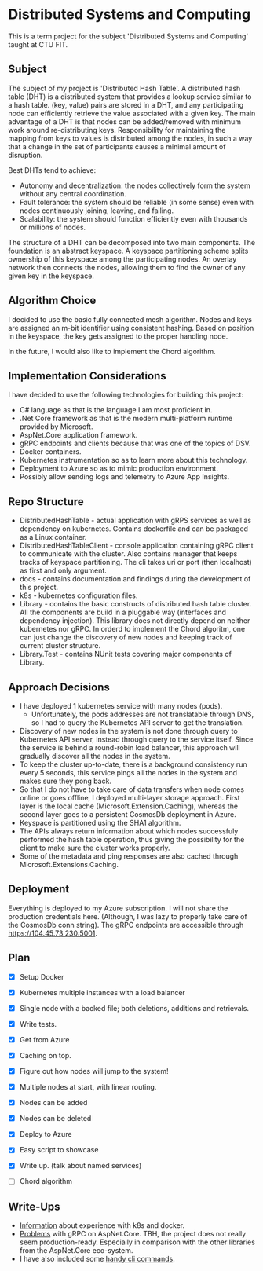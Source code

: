 # Distributed Systems and Computing
This is a term project for the subject 'Distributed Systems and Computing' taught at CTU FIT.

## Subject
The subject of my project is 'Distributed Hash Table'. 
A distributed hash table (DHT) is a distributed system that provides a lookup service similar to a hash table. (key, value) pairs are stored in a DHT, and any participating node can efficiently retrieve the value associated with a given key. The main advantage of a DHT is that nodes can be added/removed with minimum work around re-distributing keys. Responsibility for maintaining the mapping from keys to values is distributed among the nodes, in such a way that a change in the set of participants causes a minimal amount of disruption.

Best DHTs tend to achieve:
* Autonomy and decentralization: the nodes collectively form the system without any central coordination.
* Fault tolerance: the system should be reliable (in some sense) even with nodes continuously joining, leaving, and failing.
* Scalability: the system should function efficiently even with thousands or millions of nodes.

The structure of a DHT can be decomposed into two main components. The foundation is an abstract keyspace. A keyspace partitioning scheme splits ownership of this keyspace among the participating nodes. An overlay network then connects the nodes, allowing them to find the owner of any given key in the keyspace.

## Algorithm Choice
I decided to use the basic fully connected mesh algorithm. Nodes and keys are assigned an m-bit identifier using consistent hashing. Based on position in the keyspace, the key gets assigned to the proper handling node.

In the future, I would also like to implement the Chord algorithm.

## Implementation Considerations
I have decided to use the following technologies for building this project:
* C# language as that is the language I am most proficient in.
* .Net Core framework as that is the modern multi-platform runtime provided by Microsoft.
* AspNet.Core application framework.
* gRPC endpoints and clients because that was one of the topics of DSV.
* Docker containers.
* Kubernetes instrumentation so as to learn more about this technology.
* Deployment to Azure so as to mimic production environment.
* Possibly allow sending logs and telemetry to Azure App Insights.

## Repo Structure
* DistributedHashTable - actual application with gRPS services as well as dependency on kubernetes. Contains dockerfile and can be packaged as a Linux container.
* DistributedHashTableClient - console application containing gRPC client to communicate with the cluster. Also contains manager that keeps tracks of keyspace partitioning. The cli takes uri or port (then localhost) as first and only argument. 
* docs - contains documentation and findings during the development of this project.
* k8s - kubernetes configuration files.
* Library - contains the basic constructs of distributed hash table cluster. All the components are build in a pluggable way (interfaces and dependency injection). This library does not directly depend on neither kubernetes nor gRPC. In orderd to implement the Chord algoritm, one can just change the discovery of new nodes and keeping track of current cluster structure.
* Library.Test - contains NUnit tests covering major components of Library.

## Approach Decisions
* I have deployed 1 kubernetes service with many nodes (pods).
    * Unfortunately, the pods addresses are not translatable through DNS, so I had to query the Kubernetes API server to get the translation.
* Discovery of new nodes in the system is not done through query to Kubernetes API server, instead through query to the service itself. Since the service is behind a round-robin load balancer, this approach will gradually discover all the nodes in the system.
* To keep the cluster up-to-date, there is a background consistency run every 5 seconds, this service pings all the nodes in the system and makes sure they pong back.
* So that I do not have to take care of data transfers when node comes online or goes offline, I deployed multi-layer storage approach. First layer is the local cache (Microsoft.Extension.Caching), whereas the second layer goes to a persistent CosmosDb deployment in Azure.
* Keyspace is partitioned using the SHA1 algorithm.
* The APIs always return information about which nodes successfuly performed the hash table operation, thus giving the possibility for the client to make sure the cluster works properly.
* Some of the metadata and ping responses are also cached through Microsoft.Extensions.Caching.

## Deployment
Everything is deployed to my Azure subscription. I will not share the production credentials here. (Although, I was lazy to properly take care of the CosmosDb conn string). The gRPC endpoints are accessible through https://104.45.73.230:5001.

## Plan
- [x]  Setup Docker
- [x]  Kubernetes multiple instances with a load balancer
- [x]  Single node with a backed file; both deletions, additions and retrievals.
- [x]  Write tests. 
- [x]  Get from Azure
- [x]  Caching on top.
- [x]  Figure out how nodes will jump to the system!
- [x]  Multiple nodes at start, with linear routing.
- [x]  Nodes can be added
- [x]  Nodes can be deleted
- [x]  Deploy to Azure
- [x]  Easy script to showcase
- [x]  Write up. (talk about named services)

- [ ]  Chord algorithm

## Write-Ups
* [Information](Containarization.md) about experience with k8s and docker.
* [Problems](GRPC.md) with gRPC on AspNet.Core. TBH, the project does not really seem production-ready. Especially in comparison with the other libraries from the AspNet.Core eco-system.
* I have also included some [handy cli commands](commands.md). 
